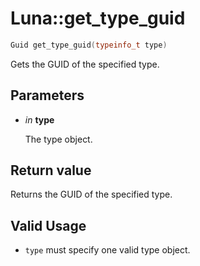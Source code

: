 # Luna::get_type_guid

```c++
Guid get_type_guid(typeinfo_t type)
```

Gets the GUID of the specified type. 



## Parameters
* *in* **type**

    The type object. 

## Return value
Returns the GUID of the specified type. 

## Valid Usage
* `type` must specify one valid type object. 


